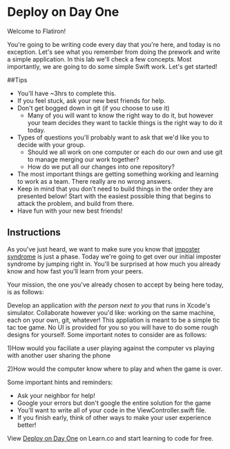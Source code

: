 

# Deploy on Day One

Welcome to Flatiron! 

You're going to be writing code every day that you're here, and today is no exception. Let's see what you remember from doing the prework and write a simple application. In this lab we'll check a few concepts. Most importantly, we are going to do some simple Swift work. Let's get started!

##Tips

- You'll have ~3hrs to complete this.
- If you feel stuck, ask your new best friends for help.
- Don't get bogged down in git (if you choose to use it)
	- Many of you will want to know the right way to do it, but however your team decides they want to tackle things is the right way to do it today.
- Types of questions you'll probably want to ask that we'd like you to decide with your group.
	- Should we all work on one computer or each do our own and use git to manage merging our work together?
	- How do we put all our changes into one repository?
- The most important things are getting something working and learning to work as a team. There really are no wrong answers. 
- Keep in mind that you don't need to build things in the order they are presented below! Start with the easiest possible thing that begins to attack the problem, and build from there.
- Have fun with your new best friends!

## Instructions

As you've just heard, we want to make sure you know that [imposter syndrome](http://en.wikipedia.org/wiki/Impostor_syndrome) is just a phase. Today we're going to get over our initial imposter syndrome by jumping right in. You'll be surprised at how much you already know and how fast you'll learn from your peers.

Your mission, the one you've already chosen to accept by being here today, is as follows:

Develop an application *with the person next to you* that runs in Xcode's simulator. Collaborate however you'd like: working on the same machine, each on your own, git, whatever! This appliation is meant to be a simple tic tac toe game. No UI is provided for you so you will have to do some rough designs for yourself. Some important notes to consider are as follows:

1)How would you faciliate a user playing against the computer vs playing with another user sharing the phone

2)How would the computer know where to play and when the game is over. 


Some important hints and reminders:

* Ask your neighbor for help!
* Google your errors but don't google the entire solution for the game
* You'll want to write all of your code in the ViewController.swift file.
* If you finish early, think of other ways to make your user experience better!


<p data-visibility='hidden'>View <a href='https://learn.co/lessons/swift-DeployOnDayOne' title='Deploy on Day One'>Deploy on Day One</a> on Learn.co and start learning to code for free.</p>

